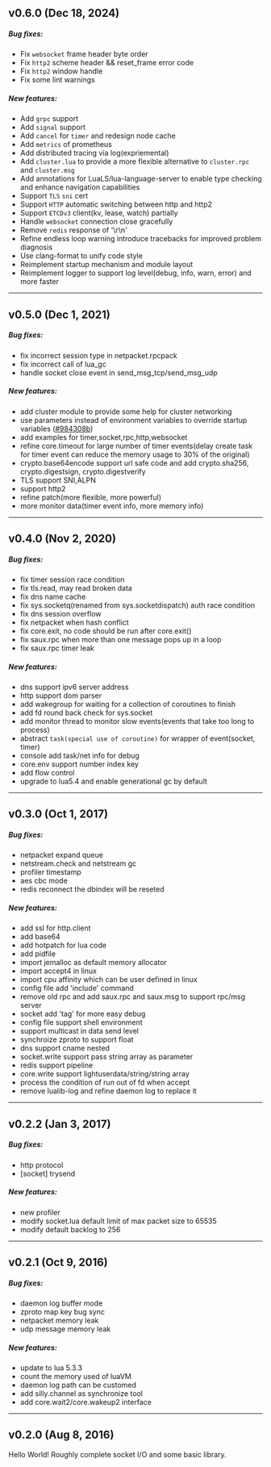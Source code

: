 ## v0.6.0 (Dec 18, 2024)

##### Bug fixes:

- Fix `websocket` frame header byte order
- Fix `http2` scheme header && reset_frame error code
- Fix `http2` window handle
- Fix some lint warnings

##### New features:

- Add `grpc` support
- Add `signal` support
- Add `cancel` for `timer` and redesign node cache
- Add `metrics` of prometheus
- Add distributed tracing via log(expriemental)
- Add `cluster.lua` to provide a more flexible alternative to `cluster.rpc` and `cluster.msg`
- Add annotations for LuaLS/lua-language-server to enable type checking and enhance navigation capabilities
- Support `TLS` `sni` cert
- Support `HTTP` automatic switching between http and http2
- Support `ETCDv3` client(kv, lease, watch) partially
- Handle `websocket` connection close gracefully
- Remove `redis` response of '\r\n'
- Refine endless loop warning introduce tracebacks for improved problem diagnosis
- Use clang-format to unify code style
- Reimplement startup mechanism and module layout
- Reimplement logger to support log level(debug, info, warn, error) and more faster

---
## v0.5.0 (Dec 1, 2021)

##### Bug fixes:

- fix incorrect session type in netpacket.rpcpack
- fix incorrect call of lua_gc
- handle socket close event in send_msg_tcp/send_msg_udp

##### New features:

- add cluster module to provide some help for cluster networking
- use parameters instead of environment variables to override startup variables ([#984308b](https://github.com/findstr/silly/tree/984308b82012e733bcf8c8481875a6a6f888a2ff))
- add examples for timer,socket,rpc,http,websocket
- refine core.timeout for large number of timer events(delay create task for timer event can reduce the memory usage to 30% of the original)
- crypto.base64encode support url safe code and add crypto.sha256, crypto.digestsign, crypto.digestverify
- TLS support SNI,ALPN
- support http2
- refine patch(more flexible, more powerful)
- more monitor data(timer event info, more memory info)

---

## v0.4.0 (Nov 2, 2020)

##### Bug fixes:

- fix timer session race condition
- fix tls.read, may read broken data
- fix dns name cache
- fix sys.socketq(renamed from sys.socketdispatch) auth race condition
- fix dns session overflow
- fix netpacket when hash conflict
- fix core.exit, no code should be run after core.exit()
- fix saux.rpc when more than one message pops up in a loop
- fix saux.rpc timer leak

##### New features:

- dns support ipv6 server address
- http support dom parser
- add wakegroup for waiting for a collection of coroutines to finish
- add fd round back check for sys.socket
- add monitor thread to monitor slow events(events that take too long to process)
- abstract `task(special use of coroutine)` for wrapper of event(socket, timer)
- console add task/net info for debug
- core.env support number index key
- add flow control
- upgrade to lua5.4 and enable generational gc by default

---

## v0.3.0 (Oct 1, 2017)

##### Bug fixes:

- netpacket expand queue
- netstream.check and netstream gc
- profiler timestamp
- aes cbc mode
- redis reconnect the dbindex will be reseted

##### New features:

- add ssl for http.client
- add base64
- add hotpatch for lua code
- add pidfile
- import jemalloc as default memory allocator
- import accept4 in linux
- import cpu affinity which can be user defined in linux
- config file add 'include' command
- remove old rpc and add saux.rpc and saux.msg to support rpc/msg server
- socket add 'tag' for more easy debug
- config file support shell environment
- support multicast in data send level
- synchroize zproto to support float
- dns support cname nested
- socket.write support pass string array as parameter
- redis support pipeline
- core.write support lightuserdata/string/string array
- process the condition of run out of fd when accept
- remove lualib-log and refine daemon log to replace it


-----
## v0.2.2 (Jan 3, 2017)

##### Bug fixes:

- http protocol
- [socket] trysend

##### New features:

- new profiler
- modify socket.lua default limit of  max packet size to 65535
- modify default backlog to 256

---
## v0.2.1 (Oct 9, 2016)

##### Bug fixes:

- daemon log buffer mode
- zproto map key bug sync
- netpacket memory leak
- udp message memory leak

##### New features:

- update to lua 5.3.3
- count the memory used of luaVM
- daemon log path can be customed
- add silly.channel as synchronize tool
- add core.wait2/core.wakeup2 interface


----
## v0.2.0 (Aug 8, 2016)

Hello World!
Roughly complete socket I/O and some basic library.

